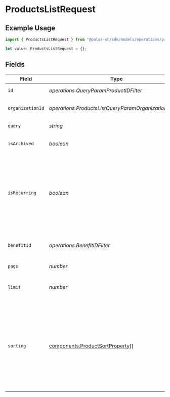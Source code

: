 # ProductsListRequest

## Example Usage

```typescript
import { ProductsListRequest } from "@polar-sh/sdk/models/operations/productslist.js";

let value: ProductsListRequest = {};
```

## Fields

| Field                                                                                                                                                                   | Type                                                                                                                                                                    | Required                                                                                                                                                                | Description                                                                                                                                                             |
| ----------------------------------------------------------------------------------------------------------------------------------------------------------------------- | ----------------------------------------------------------------------------------------------------------------------------------------------------------------------- | ----------------------------------------------------------------------------------------------------------------------------------------------------------------------- | ----------------------------------------------------------------------------------------------------------------------------------------------------------------------- |
| `id`                                                                                                                                                                    | *operations.QueryParamProductIDFilter*                                                                                                                                  | :heavy_minus_sign:                                                                                                                                                      | Filter by product ID.                                                                                                                                                   |
| `organizationId`                                                                                                                                                        | *operations.ProductsListQueryParamOrganizationIDFilter*                                                                                                                 | :heavy_minus_sign:                                                                                                                                                      | Filter by organization ID.                                                                                                                                              |
| `query`                                                                                                                                                                 | *string*                                                                                                                                                                | :heavy_minus_sign:                                                                                                                                                      | Filter by product name.                                                                                                                                                 |
| `isArchived`                                                                                                                                                            | *boolean*                                                                                                                                                               | :heavy_minus_sign:                                                                                                                                                      | Filter on archived products.                                                                                                                                            |
| `isRecurring`                                                                                                                                                           | *boolean*                                                                                                                                                               | :heavy_minus_sign:                                                                                                                                                      | Filter on recurring products. If `true`, only subscriptions tiers are returned. If `false`, only one-time purchase products are returned.                               |
| `benefitId`                                                                                                                                                             | *operations.BenefitIDFilter*                                                                                                                                            | :heavy_minus_sign:                                                                                                                                                      | Filter products granting specific benefit.                                                                                                                              |
| `page`                                                                                                                                                                  | *number*                                                                                                                                                                | :heavy_minus_sign:                                                                                                                                                      | Page number, defaults to 1.                                                                                                                                             |
| `limit`                                                                                                                                                                 | *number*                                                                                                                                                                | :heavy_minus_sign:                                                                                                                                                      | Size of a page, defaults to 10. Maximum is 100.                                                                                                                         |
| `sorting`                                                                                                                                                               | [components.ProductSortProperty](../../models/components/productsortproperty.md)[]                                                                                      | :heavy_minus_sign:                                                                                                                                                      | Sorting criterion. Several criteria can be used simultaneously and will be applied in order. Add a minus sign `-` before the criteria name to sort by descending order. |